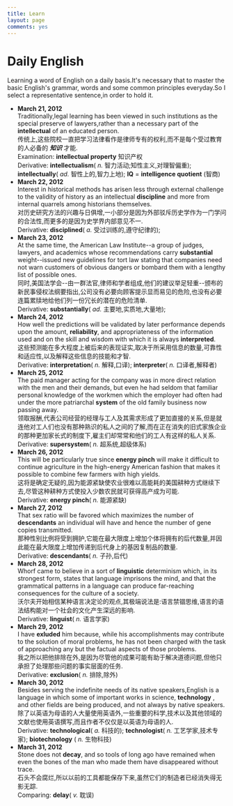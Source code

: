 ```yaml
---
title: Learn
layout: page
comments: yes
---
```


# Daily English

Learning a word of English on a daily basis.It's necessary that to master the basic English's grammar, words and some common principles everyday.So I select a representative sentence,in order to hold it.

- __March 21, 2012__              
Traditionally,legal learning has been viewed in such institutions as the special preserve of lawyers,rather than a necessary part of the __intellectual__ of an educated person.                    
传统上,这些院校一直把学习法律看作是律师专有的权利,而不是每个受过教育的人必备的 ___知识___ 才能.         
Examination: __intellectual property__ 知识产权         
Derivative: __intellectualism__( _n._ 智力活动;知性主义,对理智偏重); __intellectually__( _ad._ 智性上的,智力上地); __IQ__ = __intelligence quotient__ (智商)
- __March 22, 2012__              
Interest in historical methods has arisen less through external challenge to the validity of history as an intellectual __discipline__ and more from internal quarrels among historians themselves.                    
对历史研究方法的兴趣与日俱增,一小部分是因为外部驳斥历史学作为一门学问的合法性,而更多的是因为史学界内部意见不一.                 
Derivative: __disciplined__( _a._ 受过训练的,遵守纪律的); 
- __March 23, 2012__              
At the same time, the American Law Institute--a group of judges, lawyers, and academics whose recommendations carry __substantial__ weight--issued new guidelines for tort law stating that companies need not warn customers of obvious dangers or bombard them with a lengthy list of possible ones.                    
同时,美国法学会--由一群法官,律师和学者组成,他们的建议举足轻重--颁布的新民事侵权法纲要指出,公司没有必要向顾客提示显而易见的危险,也没有必要连篇累牍地给他们列一份冗长的潜在的危险清单.                 
Derivative: __substantially__( _ad._ 主要地,实质地,大量地); 
- __March 24, 2012__              
How well the predictions will be validated by later performance depends upon the amount, __reliability__, and appropriateness of the information used and on the skill and wisdom with which it is always __interpreted__.                    
这些预测能在多大程度上被后来的表现证实,取决于所采用信息的数量,可靠性和适应性,以及解释这些信息的技能和才智.                 
Derivative: __interpretation__( _n._ 解释,口译); __interpreter__( _n._ 口译者,解释者)
- __March 25, 2012__              
The paid manager acting for the company was in more direct relation with the men and their demands, but even he had seldom that familiar personal knowledge of the workmen which the employer had often had under the more patriarchal __system__ of the old family business now passing away.                    
领取报酬,代表公司经营的经理与工人及其需求形成了更加直接的关系,但是就连他对工人们也没有那种熟识的私人之间的了解,而在正在消失的旧式家族企业的那种更加家长式的制度下,雇主们却常常和他们的工人有这样的私人关系.                 
Derivative: __supersystem__( _n._ 超系统,超级体系)
- __March 26, 2012__              
This will be particularly true since __energy pinch__ will make it difficult to continue agriculture in the high-energy American fashion that makes it possible to combine few farmers with high yields.                    
这将是确定无疑的,因为能源紧缺使农业很难以高能耗的美国耕种方式继续下去,尽管这种耕种方式使投入少数农民就可获得高产成为可能.                 
Derivative: __energy pinch__( _n._ 能源紧缺)
- __March 27, 2012__              
That sex ratio will be favored which maximizes the number of __descendants__ an individual will have and hence the number of gene copies transmitted.                    
那种性别比例将受到拥护,它能在最大限度上增加个体将拥有的后代数量,并因此能在最大限度上增加传递到后代身上的基因复制品的数量.                 
Derivative: __descendants__( _n._ 子孙,后代)
- __March 28, 2012__              
Whorf came to believe in a sort of __linguistic__ determinism which, in its strongest form, states that language imprisons the mind, and that the grammatical patterns in a language can produce far-reaching consequences for the culture of a society.                    
沃尔夫开始相信某种语言决定论的观点,其极端说法是:语言禁锢思维,语言的语法结构能对一个社会的文化产生深远的影响.                 
Derivative: __linguist__( _n._ 语言学家)
- __March 29, 2012__              
I have __exluded__ him because, while his accomplishments may contribute to the solution of moral problems, he has not been charged with the task of approaching any but the factual aspects of those problems.                    
我之所以把他排除在外,是因为尽管他的成果可能有助于解决道德问题,但他只承担了处理那些问题的事实层面的任务.                 
Derivative: __exclusion__( _n._ 排除,除外)
- __March 30, 2012__              
Besides serving the indefinite needs of its native speakers,English is a language in which some of important works in science, __technology__ , and other fields are being produced, and not always by native speakers.                    
除了以英语为母语的人大量使用英语外,一些重要的科学,技术以及其他领域的文献也使用英语撰写,而且作者不仅仅是以英语为母语的人.                 
Derivative: __technological__( _a._ 科技的); __technologist__( _n._ 工艺学家,技术专家); __biotechnology__ ( _n._ 生物科技)
- __March 31, 2012__              
Stone does not __decay__, and so tools of long ago have remained when even the bones of the man who made them have disappeared without trace.                    
石头不会腐烂,所以以前的工具都能保存下来,虽然它们的制造者已经消失得无影无踪.                 
Comparing: __delay__( _v._ 耽误)